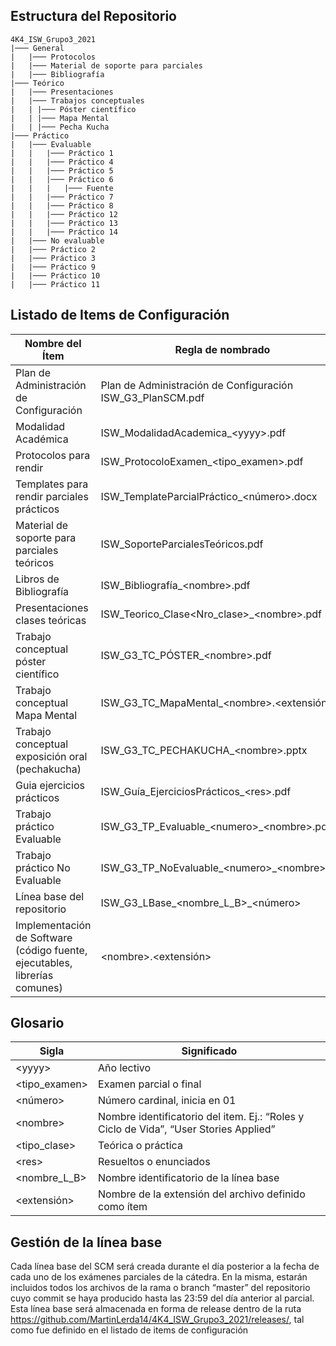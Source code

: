 ## Estructura del Repositorio

```
4K4_ISW_Grupo3_2021
|─── General
|	|─── Protocolos
|	|─── Material de soporte para parciales
|	|─── Bibliografía
|─── Teórico
|	|─── Presentaciones
|	|─── Trabajos conceptuales
|	| |─── Póster científico
|	| |─── Mapa Mental
|	| |─── Pecha Kucha
|─── Práctico
|	|─── Evaluable
|	|	|─── Práctico 1
|	|	|─── Práctico 4
|	|	|─── Práctico 5
|	|	|─── Práctico 6
|	|	|	|─── Fuente
|	|	|─── Práctico 7
|	|	|─── Práctico 8
|	|	|─── Práctico 12
|	|	|─── Práctico 13
|	|	|─── Práctico 14
|	|─── No evaluable
|	|─── Práctico 2
|	|─── Práctico 3
|	|─── Práctico 9
|	|─── Práctico 10
|	|─── Práctico 11
```
## Listado de Items de Configuración

| Nombre del Ítem | Regla de nombrado | Ubicación física | 
| --- | --- | --- |
Plan de Administración de Configuración | Plan de Administración de Configuración	ISW_G3_PlanSCM.pdf	| ./ISW_G3_PlanSCM.pdf
Modalidad Académica | ISW_ModalidadAcademica_\<yyyy>.pdf | ./ISW_ModalidadAcademica_2021.pdf
Protocolos para rendir | ISW_ProtocoloExamen_\<tipo_examen>.pdf | /General/Protocolos/
Templates	para	rendir parciales prácticos | ISW_TemplateParcialPráctico_\<número>.docx | /General/Material de soporte para parciales/
Material de soporte para parciales teóricos | ISW_SoporteParcialesTeóricos.pdf | /General/Material de soporte para parciales/
Libros de Bibliografía | ISW_Bibliografía_\<nombre>.pdf | /General/Bibliografia/
Presentaciones clases teóricas | ISW_Teorico_Clase\<Nro_clase>_\<nombre>.pdf | /Teorico/Presentaciones/
Trabajo conceptual póster científico | ISW_G3_TC_PÓSTER_\<nombre>.pdf | /Teorico/Trabajos Conceptuales/Poster Cientifico/
Trabajo conceptual Mapa Mental | ISW_G3_TC_MapaMental_\<nombre>.\<extensión> | /Teorico/Trabajos Conceptuales/Mapa Mental/
Trabajo	conceptual exposición	oral (pechakucha) | ISW_G3_TC_PECHAKUCHA_\<nombre>.pptx | /Teorico/Trabajos Conceptuales/Pecha Kucha/
Guia ejercicios prácticos | ISW_Guía_EjerciciosPrácticos_\<res>.pdf | /Practico
Trabajo práctico Evaluable | ISW_G3_TP_Evaluable_\<numero>_\<nombre>.pdf | /Practico/Evaluable/
Trabajo práctico No Evaluable | ISW_G3_TP_NoEvaluable_\<numero>_\<nombre>.pdf | /Practico/No Evaluable/
Línea base del repositorio | ISW_G3_LBase_\<nombre_L_B>_\<número> | 4K4_ISW_Grupo3_2021/releases
Implementación de Software (código	fuente, ejecutables, librerías comunes) | \<nombre>.\<extensión> | /Practico/Evaluable/Practico 6/Fuente
 
 ## Glosario

| Sigla | Significado | 
| --- | --- |
\<yyyy> | Año lectivo |
\<tipo_examen> | Examen parcial o final |
\<número> | Número cardinal, inicia en 01
\<nombre> | Nombre identificatorio del item. Ej.: “Roles y Ciclo de Vida”, “User Stories Applied”
\<tipo_clase> | Teórica o práctica
\<res> | Resueltos o enunciados
\<nombre_L_B> |	Nombre identificatorio de la línea base
\<extensión> |	Nombre de la extensión del archivo definido como ítem

## Gestión de la línea base
Cada línea base del SCM será creada durante el día posterior a la fecha de cada uno de los exámenes parciales de la cátedra. En la misma, estarán incluidos todos los archivos de la rama o branch “master” del repositorio cuyo commit se haya producido hasta las 23:59 del día anterior al parcial.
Esta línea base será almacenada en forma de release dentro de la ruta https://github.com/MartinLerda14/4K4_ISW_Grupo3_2021/releases/, tal como fue definido en el listado de items de configuración
